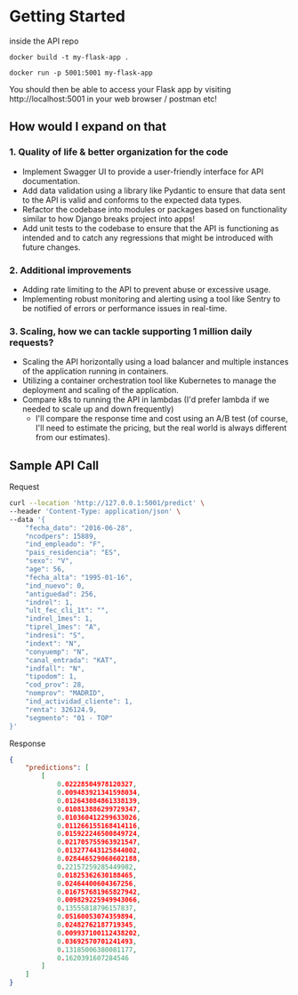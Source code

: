 # Getting Started

inside the API repo

`docker build -t my-flask-app .`

`docker run -p 5001:5001 my-flask-app`

You should then be able to access your Flask app by visiting http://localhost:5001 in your web browser / postman etc!

## How would I expand on that

### 1. Quality of life & better organization for the code
- Implement Swagger UI to provide a user-friendly interface for API documentation.
- Add data validation using a library like Pydantic to ensure that data sent to the API is valid and conforms to the expected data types.
- Refactor the codebase into modules or packages based on functionality similar to how Django breaks project into apps!
- Add unit tests to the codebase to ensure that the API is functioning as intended and to catch any regressions that might be introduced with future changes.

### 2. Additional improvements
- Adding rate limiting to the API to prevent abuse or excessive usage.
- Implementing robust monitoring and alerting using a tool like Sentry to be notified of errors or performance issues in real-time.

### 3. Scaling, how we can tackle supporting 1 million daily requests?
- Scaling the API horizontally using a load balancer and multiple instances of the application running in containers.
- Utilizing a container orchestration tool like Kubernetes to manage the deployment and scaling of the application.
- Compare k8s to running the API in lambdas (I'd prefer lambda if we needed to scale up and down frequently) 
    - I'll compare the response time and cost using an A/B test (of course, I'll need to estimate the pricing, but the real world is always different from our estimates).

## Sample API Call
Request 

```bash
curl --location 'http://127.0.0.1:5001/predict' \
--header 'Content-Type: application/json' \
--data '{
    "fecha_dato": "2016-06-28",
    "ncodpers": 15889,
    "ind_empleado": "F",
    "pais_residencia": "ES",
    "sexo": "V",
    "age": 56,
    "fecha_alta": "1995-01-16",
    "ind_nuevo": 0,
    "antiguedad": 256,
    "indrel": 1,
    "ult_fec_cli_1t": "",
    "indrel_1mes": 1,
    "tiprel_1mes": "A",
    "indresi": "S",
    "indext": "N",
    "conyuemp": "N",
    "canal_entrada": "KAT",
    "indfall": "N",
    "tipodom": 1,
    "cod_prov": 28,
    "nomprov": "MADRID",
    "ind_actividad_cliente": 1,
    "renta": 326124.9,
    "segmento": "01 - TOP"
}'
```

Response

```json
{
    "predictions": [
        [
            0.02228504978120327,
            0.009483921341598034,
            0.012643084861338139,
            0.010813886299729347,
            0.010360412299633026,
            0.011266155168414116,
            0.015922246500849724,
            0.021705755963921547,
            0.013277443125844002,
            0.028446529060602188,
            0.22157259285449982,
            0.01825362630188465,
            0.02464400604367256,
            0.016757681965827942,
            0.009829225949943066,
            0.13555818796157837,
            0.05160053074359894,
            0.02482762187719345,
            0.009937100112438202,
            0.03692570701241493,
            0.13185006380081177,
            0.1620391607284546
        ]
    ]
}
```